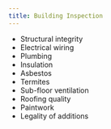 ```yaml
---
title: Building Inspection
---
```


- Structural integrity
- Electrical wiring
- Plumbing
- Insulation
- Asbestos
- Termites
- Sub-floor ventilation
- Roofing quality
- Paintwork
- Legality of additions

